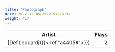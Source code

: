 ```yaml
---
title: "Photograph"
date: 2022-12-08/2022T07:23:54
weight: 417
---
```




 Artist | Plays 
----- | -----:
[Def Leppard]({{< ref "a44059">}}) | 2
